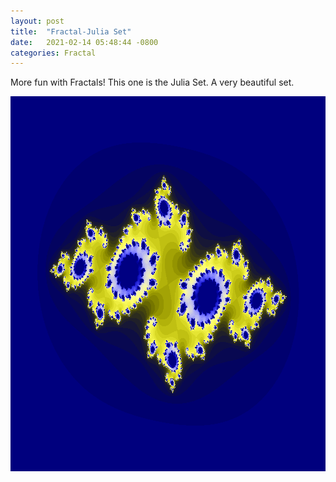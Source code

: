 ```yaml
---
layout: post
title:  "Fractal-Julia Set"
date:   2021-02-14 05:48:44 -0800
categories: Fractal
---
```

More fun with Fractals! This one is the Julia Set. A very beautiful set. <br>
<div style="text-align: center;"><img src="/images/julia.png" width="900" height="600" alt=""></div>

 

